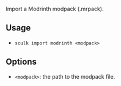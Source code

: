 Import a Modrinth modpack (.mrpack).

## Usage

- `sculk import modrinth <modpack>`

## Options

- `<modpack>`: the path to the modpack file.
